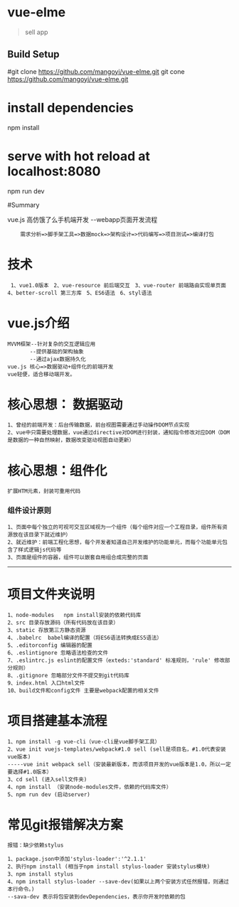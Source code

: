 # vue-elme

> sell app

## Build Setup


#git clone https://github.com/mangoyi/vue-elme.git
git cone https://github.com/mangoyi/vue-elme.git

# install dependencies
npm install

# serve with hot reload at localhost:8080
npm run dev



#Summary 

vue.js 高仿饿了么手机端开发 --webapp页面开发流程

```
	需求分析=>脚手架工具=>数据mock=>架构设计=>代码编写=>项目测试=>编译打包
```

# 技术
```	1、vue1.0版本```
```	2、vue-resource 前后端交互```
```	3、vue-router 前端路由实现单页面```
```	4、better-scroll 第三方库```
```	5、ES6语法```
```	6、styl语法```
# vue.js介绍
	MVVM框架--针对复杂的交互逻辑应用
		   --提供基础的架构抽象
		   --通过ajax数据持久化
	vue.js 核心=>数据驱动+组件化的前端开发
	vue轻便，适合移动端开发。
# 核心思想： 数据驱动
	1、曾经的前端开发：后台传输数据，前台视图需要通过手动操作DOM节点实现
	2、vue中只需要处理数据，vue通过directive对DOM进行封装，通知指令修改对应DOM（DOM是数据的一种自然映射，数据改变驱动视图自动更新）
# 核心思想：组件化
	扩展HTM元素，封装可重用代码
### 组件设计原则
	1、页面中每个独立的可视可交互区域视为一个组件（每个组件对应一个工程目录，组件所有资源放在该目录下就近维护）
	2、就近维护：前端工程化思想，每个开发者知道自己开发维护的功能单元，而每个功能单元包含了样式逻辑js代码等
	3、页面是组件的容器，组件可以嵌套自用组合成完整的页面

----------

# 项目文件夹说明
	1、node-modules   npm install安装的依赖代码库
	2、src 目录存放源码（所有代码放在该目录）
	3、static 存放第三方静态资源
	4、.babelrc  babel编译的配置（将ES6语法转换成ES5语法）
	5、.editorconfig 编辑器的配置
	6、.eslintignore 忽略语法检查的文件
	7、.eslintrc.js eslint的配置文件（exteds:'standard' 标准规则，'rule' 修改部分规则）
	8、.gitignore 忽略部分文件不提交到git代码库
	9、index.html 入口html文件
	10、build文件和config文件 主要是webpack配置的相关文件
# 项目搭建基本流程
	1、npm install -g vue-cli（vue-cli是vue脚手架工具）
	2、vue init vuejs-templates/webpack#1.0 sell (sell是项目名，#1.0代表安装vue版本)
	-----vue init webpack sell（安装最新版本，而该项目开发的vue版本是1.0，所以一定要选择#1.0版本）
	3、cd sell (进入sell文件夹)
	4、npm install （安装node-modules文件，依赖的代码库文件）
	5、npm run dev (启动server)

# 常见git报错解决方案
	报错：缺少依赖stylus
	
	1、package.json中添加'stylus-loader':'^2.1.1'
	2、执行npm install (相当于npm install stylus-loader 安装stylus模块)
	3、npm install stylus
	4、npm install stylus-loader --save-dev(如果以上两个安装方式任然报错，则通过本行命令。)
	--sava-dev 表示将包安装到devDependencies，表示你开发时依赖的包

